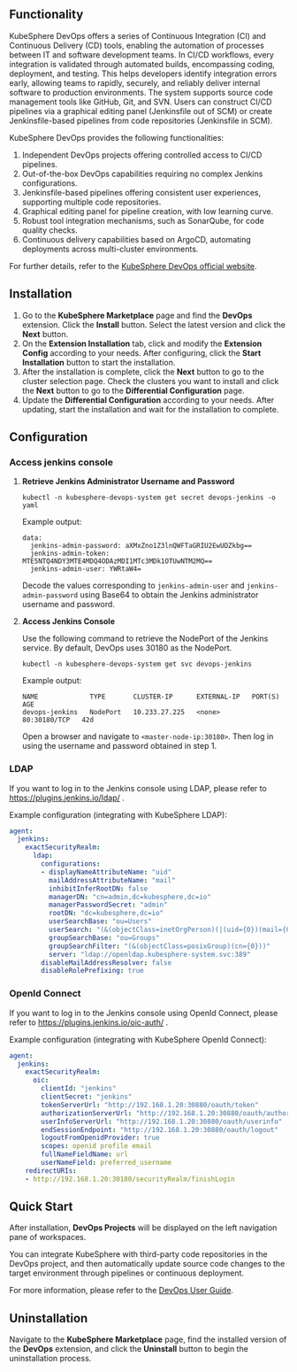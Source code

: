 ## Functionality

KubeSphere DevOps offers a series of Continuous Integration (CI) and Continuous Delivery (CD) tools, enabling the automation of processes between IT and software development teams.
In CI/CD workflows, every integration is validated through automated builds, encompassing coding, deployment, and testing. This helps developers identify integration errors early, allowing teams to rapidly, securely, and reliably deliver internal software to production environments.
The system supports source code management tools like GitHub, Git, and SVN.
Users can construct CI/CD pipelines via a graphical editing panel (Jenkinsfile out of SCM) or create Jenkinsfile-based pipelines from code repositories (Jenkinsfile in SCM).

KubeSphere DevOps provides the following functionalities:

1. Independent DevOps projects offering controlled access to CI/CD pipelines.
2. Out-of-the-box DevOps capabilities requiring no complex Jenkins configurations.
3. Jenkinsfile-based pipelines offering consistent user experiences, supporting multiple code repositories.
4. Graphical editing panel for pipeline creation, with low learning curve.
5. Robust tool integration mechanisms, such as SonarQube, for code quality checks.
6. Continuous delivery capabilities based on ArgoCD, automating deployments across multi-cluster environments.

For further details, refer to the [KubeSphere DevOps official website](https://www.kubesphere.io/devops/).

## Installation

1. Go to the **KubeSphere Marketplace** page and find the **DevOps** extension. Click the **Install** button. Select the latest version and click the **Next** button.
2. On the **Extension Installation** tab, click and modify the **Extension Config** according to your needs. After configuring, click the **Start Installation** button to start the installation.
3. After the installation is complete, click the **Next** button to go to the cluster selection page. Check the clusters you want to install and click the **Next** button to go to the **Differential Configuration** page.
4. Update the **Differential Configuration** according to your needs. After updating, start the installation and wait for the installation to complete.

## Configuration

### Access jenkins console

1. **Retrieve Jenkins Administrator Username and Password**
   ```shell
   kubectl -n kubesphere-devops-system get secret devops-jenkins -o yaml
   ```

   Example output:
   ```
   data:
     jenkins-admin-password: aXMxZno1Z3lnQWFTaGRIU2EwUDZkbg==
     jenkins-admin-token: MTE5NTQ4NDY3MTE4MDQ4ODAzMDI1MTc3MDk1OTUwNTM2MQ==
     jenkins-admin-user: YWRtaW4=
   ```

   Decode the values corresponding to `jenkins-admin-user` and `jenkins-admin-password` using Base64 to obtain the Jenkins administrator username and password.

2. **Access Jenkins Console**

   Use the following command to retrieve the NodePort of the Jenkins service. By default, DevOps uses 30180 as the NodePort.
   ```shell
   kubectl -n kubesphere-devops-system get svc devops-jenkins
   ```

   Example output:
   ```
   NAME             TYPE       CLUSTER-IP      EXTERNAL-IP   PORT(S)        AGE
   devops-jenkins   NodePort   10.233.27.225   <none>        80:30180/TCP   42d
   ```

   Open a browser and navigate to `<master-node-ip:30180>`. Then log in using the username and password obtained in step 1.

### LDAP  
If you want to log in to the Jenkins console using LDAP, please refer to https://plugins.jenkins.io/ldap/ .

Example configuration (integrating with KubeSphere LDAP):  
```yaml
agent:
  jenkins:
    exactSecurityRealm:
      ldap:
        configurations:
        - displayNameAttributeName: "uid"
          mailAddressAttributeName: "mail"
          inhibitInferRootDN: false
          managerDN: "cn=admin,dc=kubesphere,dc=io"
          managerPasswordSecret: "admin"
          rootDN: "dc=kubesphere,dc=io"
          userSearchBase: "ou=Users"
          userSearch: "(&(objectClass=inetOrgPerson)(|(uid={0})(mail={0})))"
          groupSearchBase: "ou=Groups"
          groupSearchFilter: "(&(objectClass=posixGroup)(cn={0}))"
          server: "ldap://openldap.kubesphere-system.svc:389"
        disableMailAddressResolver: false
        disableRolePrefixing: true
```

### OpenId Connect  
If you want to log in to the Jenkins console using OpenId Connect, please refer to https://plugins.jenkins.io/oic-auth/ .

Example configuration (integrating with KubeSphere OpenId Connect):  
```yaml
agent:
  jenkins:
    exactSecurityRealm:
      oic:
        clientId: "jenkins"
        clientSecret: "jenkins"
        tokenServerUrl: "http://192.168.1.20:30880/oauth/token"
        authorizationServerUrl: "http://192.168.1.20:30880/oauth/authorize"
        userInfoServerUrl: "http://192.168.1.20:30880/oauth/userinfo"
        endSessionEndpoint: "http://192.168.1.20:30880/oauth/logout"
        logoutFromOpenidProvider: true
        scopes: openid profile email
        fullNameFieldName: url
        userNameField: preferred_username
    redirectURIs:
    - http://192.168.1.20:30180/securityRealm/finishLogin
```

## Quick Start

After installation, **DevOps Projects** will be displayed on the left navigation pane of workspaces.

You can integrate KubeSphere with third-party code repositories in the DevOps project, and then automatically update source code changes to the target environment through pipelines or continuous deployment.

For more information, please refer to the [DevOps User Guide](https://docs.kubesphere.com.cn/v4.1.1/11-use-extensions/01-devops/).


## Uninstallation

Navigate to the **KubeSphere Marketplace** page, find the installed version of the **DevOps** extension, and click the **Uninstall** button to begin the uninstallation process.
